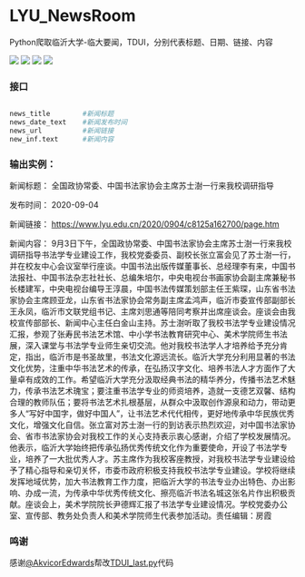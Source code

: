 # LYU_NewsRoom
Python爬取临沂大学-临大要闻，TDUI，分别代表标题、日期、链接、内容

![](https://img.shields.io/badge/Developer-Mondayice%2FTianming-blue)  ![](https://img.shields.io/badge/Language-Python-brightgreen)  ![](https://img.shields.io/badge/Version-v0.0.1-orange)  ![](https://img.shields.io/badge/Base%20on-PyQt5-green?style=flat&logo=qt)





### 接口

```python

news_title        #新闻标题
news_date_text    #新闻发布时间
news_url          #新闻链接
new_inf.text      #新闻内容
```

### 输出实例：

 新闻标题： 全国政协常委、中国书法家协会主席苏士澍一行来我校调研指导 

 发布时间： 2020-09-04 

 新闻链接： https://www.lyu.edu.cn/2020/0904/c8125a162700/page.htm 

 新闻内容： 9月3日下午，全国政协常委、中国书法家协会主席苏士澍一行来我校调研指导书法学专业建设工作，我校党委委员、副校长张立富会见了苏士澍一行，并在校友中心会议室举行座谈。中国书法出版传媒董事长、总经理李有来，中国书法报社、中国书法杂志社社长、总编朱培尔，中央电视台书画家协会副主席兼秘书长楼建军，中央电视台编导王淳晨，中国书法传媒策划部主任王紫琛，山东省书法家协会主席顾亚龙，山东省书法家协会常务副主席孟鸿声，临沂市委宣传部副部长王永凤，临沂市文联党组书记、主席刘思通等陪同考察并出席座谈会。座谈会由我校宣传部部长、新闻中心主任白金山主持。苏士澍听取了我校书法学专业建设情况汇报，参观了张寿民书法艺术馆、中小学书法教育研究中心、美术学院师生书法展，深入课堂与书法学专业师生亲切交流。他对我校书法学人才培养给予充分肯定，指出，临沂市是书圣故里，书法文化源远流长。临沂大学充分利用显著的书法文化优势，注重中华书法艺术的传承，在弘扬汉字文化、培养书法人才方面作了大量卓有成效的工作。希望临沂大学充分汲取经典书法的精华养分，传播书法艺术魅力，传承书法艺术瑰宝；要注重书法学专业的师资培养，造就一支德艺双馨、结构合理的教师队伍；要将书法艺术扎根基层，从群众中汲取创作源泉和动力，带动更多人“写好中国字，做好中国人”，让书法艺术代代相传，更好地传承中华民族优秀文化，增强文化自信。张立富对苏士澍一行的到访表示热烈欢迎，对中国书法家协会、省市书法家协会对我校工作的关心支持表示衷心感谢，介绍了学校发展情况。他表示，临沂大学始终把传承弘扬优秀传统文化作为重要使命，开设了书法学专业，培养了一大批优秀人才。苏主席作为我校客座教授，对我校书法学专业建设给予了精心指导和亲切关怀，市委市政府积极支持我校书法学专业建设。学校将继续发挥地域优势，加大书法教育工作力度，把临沂大学的书法专业办出特色、办出影响、办成一流，为传承中华优秀传统文化、擦亮临沂书法名城这张名片作出积极贡献。座谈会上，美术学院院长尹德辉汇报了书法学专业建设情况。学校党委办公室、宣传部、教务处负责人和美术学院师生代表参加活动。责任编辑：房霞


### 鸣谢
感谢[@AkvicorEdwards](https://github.com/AkvicorEdwards)帮改[TDUI_last.py](https://github.com/LengMingxuan/LYU_NewsRoom/blob/master/TDUI_last.py)代码

 
